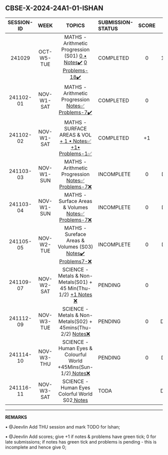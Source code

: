 ## CBSE-X-2024-24A1-01-ISHAN

| **SESSION-ID** |  **WEEK**    |      **TOPICS**       | **SUBMISSION-STATUS**               | **SCORE**  | **REMARKS** |
|:--------------:|:------------:|:--------------------:|:------------------------------------|:----------:|:----------:|
| 241029       | OCT-W5-TUE   | MATHS - Arithmetic Progression (S01) [ 0 • Notes✔️]() [ 0 Problems-18✔️](01-ishan/241029-PROBLEMS-ishan.pdf)   | COMPLETED  | 0 | Deadline:09:15 AM Sat 2 Nov • New Deadline: 11:59 PM Sat 2 Nov • Late Submission Sat02Nov1143PM |
| 241102-01       | NOV-W1-SAT   | MATHS - Arithmetic Progression  [Notes✅]() [Problems-7✔️]()   | COMPLETED  | 0 | Deadline: 9:15 AM Sun 3 Nov • Problems submission sun3nov425pm |
| 241102-02       | NOV-W1-SAT   | MATHS - SURFACE AREAS & VOL  [ + 1 • Notes✅](01-ishan/241102-NOTES-ishan.pdf) [ +1• Problems-1✅](01-ishan/241102-PROBLEMS-ishan.pdf)   | COMPLETED  | +1 | Deadline: 9:15 AM Sun 3 Nov • Submission: Sat02Nov1034PM |
| 241103-03       | NOV-W1-SUN   | MATHS - Arithmetic Progression [Notes✅](01-ishan/241103-03-NOTES.pdf) [Problems-7❌]()   | INCOMPLETE| 0  | Deadline: Tue5Nov615PM |
| 241103-04       | NOV-W1-SUN   | MATHS - Surface Areas & Volumes [Notes✅](01-ishan/241103-04-NOTES.pdf) [Problems-7❌]()   | INCOMPLETE| 0 | Deadline: Tue5Nov615PM |
| 241105-05       | NOV-W2-TUE   | MATHS - Sureface Areas & Volumes (S03) [Notes✔️]() [Problems7-❌]()   | INCOMPLETE| 0 | Deadline: Tue9Nov615PM | |
| 241109-07       | NOV-W2-SAT   | SCIENCE - Metals & Non-Metals(S01) + 45 Min(Thu-1/2) [+1 Notes ❌]()    | PENDING | 0  | Deadline: Tue12Nov615PM |  |
| 241112-09       | NOV-W3-TUE   | SCIENCE - Metals & Non-Metals(S02) + 45mins(Thu-2/2) [ Notes❌]() | PENDING | 0 | Deadline:Thu14Nov630PM |  |
 241114-10       | NOV-W3-THU   |  SCIENCE - Human Eyes & Colourful World +45Mins(Sun-1/2)[ Notes❌]()  |  PENDING  | 0 |Deadline:Sat16Nov600PM|
 | 241116-11       | NOV-W3-SAT   |  SCIENCE - Human Eyes Colorful World S02[ Notes]()  | TODA | | Deadline:Sun17Nov600PM |
-------------------------

**REMARKS**

• @Jeevlin Add THU session and mark TODO for Ishan;

• @Jeevlin Add scores; give +1 if notes & problems have green tick; 0 for late submissions; if notes has green tick and problems is pending - this is incomplete and hence give 0; 

